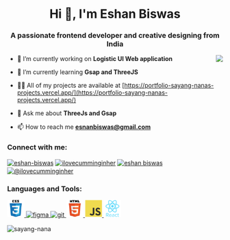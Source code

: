 <h1 align="center">Hi 👋, I'm Eshan Biswas</h1>
<h3 align="center">A passionate frontend developer and creative designing from India</h3>
<img align="right" height="200" src="https://i.pinimg.com/originals/a1/1d/41/a11d416a30a7a0d4c75a51bdba5d6670.gif"  />

- 🔭 I’m currently working on **Logistic UI Web application**

- 🌱 I’m currently learning **Gsap and ThreeJS**

- 👨‍💻 All of my projects are available at [https://portfolio-sayang-nanas-projects.vercel.app/](https://portfolio-sayang-nanas-projects.vercel.app/)

- 💬 Ask me about **ThreeJs and Gsap**

- 📫 How to reach me **esnanbiswas@gmail.com**

<h3 align="left">Connect with me:</h3>
<p align="left">
<a href="https://linkedin.com/in/eshan-biswas" target="blank"><img align="center" src="https://raw.githubusercontent.com/rahuldkjain/github-profile-readme-generator/master/src/images/icons/Social/linked-in-alt.svg" alt="eshan-biswas" height="30" width="40" /></a>
<a href="https://instagram.com/ilovecumminginher" target="blank"><img align="center" src="https://raw.githubusercontent.com/rahuldkjain/github-profile-readme-generator/master/src/images/icons/Social/instagram.svg" alt="ilovecumminginher" height="30" width="40" /></a>
<a href="https://dribbble.com/eshan biswas" target="blank"><img align="center" src="https://raw.githubusercontent.com/rahuldkjain/github-profile-readme-generator/master/src/images/icons/Social/dribbble.svg" alt="eshan biswas" height="30" width="40" /></a>
<a href="https://discord.gg/@ilovecumminginher" target="blank"><img align="center" src="https://raw.githubusercontent.com/rahuldkjain/github-profile-readme-generator/master/src/images/icons/Social/discord.svg" alt="@ilovecumminginher" height="30" width="40" /></a>
</p>

<h3 align="left">Languages and Tools:</h3>
<p align="left"> <a href="https://www.w3schools.com/css/" target="_blank" rel="noreferrer"> <img src="https://raw.githubusercontent.com/devicons/devicon/master/icons/css3/css3-original-wordmark.svg" alt="css3" width="40" height="40"/> </a> <a href="https://www.figma.com/" target="_blank" rel="noreferrer"> <img src="https://www.vectorlogo.zone/logos/figma/figma-icon.svg" alt="figma" width="40" height="40"/> </a> <a href="https://git-scm.com/" target="_blank" rel="noreferrer"> <img src="https://www.vectorlogo.zone/logos/git-scm/git-scm-icon.svg" alt="git" width="40" height="40"/> </a> <a href="https://www.w3.org/html/" target="_blank" rel="noreferrer"> <img src="https://raw.githubusercontent.com/devicons/devicon/master/icons/html5/html5-original-wordmark.svg" alt="html5" width="40" height="40"/> </a> <a href="https://developer.mozilla.org/en-US/docs/Web/JavaScript" target="_blank" rel="noreferrer"> <img src="https://raw.githubusercontent.com/devicons/devicon/master/icons/javascript/javascript-original.svg" alt="javascript" width="40" height="40"/> </a> <a href="https://reactjs.org/" target="_blank" rel="noreferrer"> <img src="https://raw.githubusercontent.com/devicons/devicon/master/icons/react/react-original-wordmark.svg" alt="react" width="40" height="40"/> </a> </p>

<p><img align="center" src="https://github-readme-stats.vercel.app/api/top-langs?username=sayang-nana&show_icons=true&locale=en&layout=compact" alt="sayang-nana" /></p>

